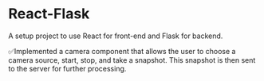 # React-Flask
 A setup project to use React for front-end and Flask for backend.

✅Implemented a camera component that allows the user to choose a camera source, start, stop, and take a snapshot. This snapshot is then sent to the server for further processing.
